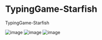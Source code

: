 # TypingGame-Starfish
TypingGame-Starfish


![image](https://user-images.githubusercontent.com/19161231/51173183-39ab6280-18f8-11e9-851a-2259d51cd1e6.png)
![image](https://user-images.githubusercontent.com/19161231/51173244-60699900-18f8-11e9-842f-81cb241d3431.png)
![image](https://user-images.githubusercontent.com/19161231/51173281-79724a00-18f8-11e9-9bb4-9c29ef5a1aac.png)
